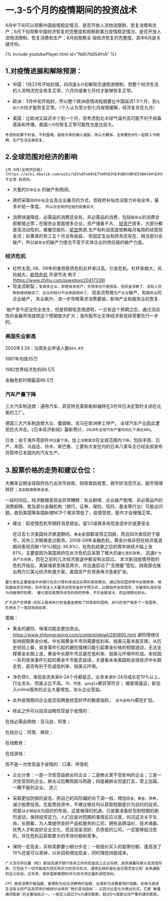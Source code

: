 # 一.3-5个月的疫情期间的投资战术 

4月中下旬可以观察中国疫情稳定情况、是否开放人流物流限制、恢复消费和生产；6月下旬观察中国经济恢复的完整度和观察欧美日疫情稳定情况、是否开放人流物流限制、恢复消费和生产；8月初观察全 球经济恢复的完整度，其中6月是关键月份。 

{% include youtubePlayer.html id="Ndh7ddS4fnA" %}

## 1.对疫情进展和解除预测： 

- 中国：1月23号开始封城，四月底`五月`初解除交通旅游限制，但整个经济生活的人流物流完全恢复正常，六月份或者七月份才能够恢复正常。 

- 欧洲：3月中旬开始封，所以整个欧洲疫情进程就要比中国延迟1.5个月，到`七到八月`份才能恢复正常。（个人认为至少到七月疫情缓解，经济复苏在九月）

- 美国：比欧洲又延迟半个到一个月，但考虑到北半球气温升高可能不利于病毒感染和传播，美国`八月`份恢复正常可能性也是比较大。

``` 
考虑到如果不封省、不封国境，就有外来的输入威胁，所以大概率，全球要到9月一起跨入平稳期、生产生活全面恢复。
```

## 2.全球范围对经济的影响 

``` 
1月-9月[全球供应链](https://wiki.mbalib.com/wiki/%E5%85%A8%E7%90%83%E4%BE%9B%E5%BA%94%E9%93%BE) 不正常,有损失。 
```

- 大量的`实体企业` 的破产和倒闭。

- 政府采取`政府补贴`企业及企业雇员的方式，但政府补贴也没能力补贴全年，最多补贴一季度。``` 所以对全球供应链的损害巨大``` 

- 消费快速降低，必需品的消费还会有，非必需品的消费，包括`服务业`的消费全部都接近零；在服务业里面很多企业，资产储备不大、 [轻资产](https://wiki.mbalib.com/wiki/%E8%BD%BB%E8%B5%84%E4%BA%A7%E8%BF%90%E8%90%A5)居多，大部分都是高流动性的，像餐饮娱乐、[航空](https://www.zhihu.com/question/21924060)旅游,生产和利润高度依赖每月每周的经营现金流；如果真的有三五个月没有收益， 但固定支出和债务还存在，相当部分会破产，所以`服务业`的破产力度也不亚于实体企业的供应链的破产力度。 

### 经济危机

- 杠杆太高; 08、09年的美债欧债危机杠杆率过高，引发危机。杠杆率越大，风险越大。[欧债危机](https://wiki.mbalib.com/wiki/%E6%AC%A7%E6%B4%B2%E5%80%BA%E5%8A%A1%E5%8D%B1%E6%9C%BA)   开源节流
例子：(https://www.zhihu.com/question/20417339)
- 现金流断裂；``` 有很多企业，即使有净资产，负债率也不是很高，但现金流断了、没有人贷款和接续融资了、企业的钱付不出来就倒闭了。 ```
现金流导致`生产企业`破产、和`服务业`的企业破产， 失业飙升、进一步导致需求消费萎缩，影响产业和服务业的恢复.

`破产至今还没完全发生、但是预期信息很透明，一旦有这个预期之后，通过流动性的金融市场就把这个预期放大扩大；海外股市比实体经济表现经常要先行一步的。

### 美国失业新高

2020年3.28：当周失业申请人数`664.8万`

1967年均值35万

1982世界经济危机69.5万

金融危机时期最高66.5万

### 汽车产量下降

三大汽车制造商：通用汽车、菲亚特克莱斯勒和福特在3月18日决定暂时关闭在北美的工厂。

德国三大汽车制造商大众、戴姆勒、宝马在欧洲停工停产。 全球汽车产业因此遭受巨大冲击。《日本经济新闻》最新预计，`2020年全球汽车产量将同比下滑近40%`。 
 
日本：由于海外零部件`供应量下滑`，加上`消费需求`在全球范围内`下降`，包括丰田、日产、本田、马自达、铃木、斯巴鲁、三菱和大发在内的日本八家车企已经全部宣布将暂停日本国内的汽车生产。 

## 3.股票价格的走势和建议仓位： 
大概率近期全球政府协力出货币财政、财政救助政策，救市好消息尽出，股市情绪转好；```目前股票跌跌涨涨，```

一段时间后，经济数据表现会异常糟糕：失业剧增、企业破产剧增、非必需品外的消费剧降，累及部分金融机构（银行、证券、保险、信托、基金等行业）可能出问题。直到美国等各国新增NCP个案非常低了，疫情受控，股市才会慢慢正常。 

- 建议：趁疫情危机早期好消息频出，留1/2或再多些现金逐步抄底更安全

  在过去七次美国经济衰退期间，`黄金`全部都录得正回报，而且四次表现好于股市，另外三次略微差过股市。2008-09年金融危机，黄金价格非但在经济衰退期间表现亮眼+19%(相比-36.8%)，在危机结束之后的两年继续大幅上涨61%，主要是因为美国政府在此次危机后采取了极大的`量化宽松政策`， 迅速`扩大资产负债表`，而在之前的几次经济衰退中都没有出现过。 本次新冠疫情导致的危机开始后，美联储紧急降息两次，并迅速启动了“无限量”宽松，财政部也推出两万亿美元经济刺激方案，美国资产负债表再次急剧扩张。

``` 
量化宽松主要是指中央银行在实行零利率或近似零利率政策后，通过购买国债等中长期债券，增加基础货币供给，向市场注入大量流动性资金的干预方式，以鼓励开支和借贷，也被简化地形容为间接增印钞票。 量化宽松政策所涉及的政府债券，不仅金额庞大，而且周期也较长。

扩大资产负债表:实际上是用央行的准备金换取了财政部的国债。央行的资产端多了一笔国债，负债多了一笔财政部存款.

```

策略：
- 黄金的避险、保值功能会更加突出。https://www.zhitongcaijing.com/content/detail/280860.html 避险情绪仅影响短期黄金价格，中长期黄金牛市则需要低利率、弱美元基本面支撑。从历史经验上看，突发事件引起的避险情绪只能引起黄金价格的短期波动，无法支撑黄金长期上涨，黄金中长期牛市总是在低利率、弱美元环境中形成。本轮因一系列突发事件引起的黄金牛市能否延续，关键看未来美国和全球经济中长期走势，是否有利于形成低利率、弱美元环境。

- 净负债0，净现金流未来6-24个月都是正，业务未来6-24月成长在10%以上，行业龙头、但是占比不高。`fb、阿里、google`都非常符合； 被疫情逼迫，新加入online服务的企业大量增加，龙头企业受益。 
- 此外疫情期间企业是否招聘是经营好坏的敏感指标，` 亚马逊和fb`都在扩招。 
- 除此之外可以投资战略性受益于疫情的： 

 在线必需品购物：亚马逊，阿里； 
 
 在线办公：阿里、微软； 

 在线教育： 

 在线游戏： 

 而不是一次性受益于疫情的：口罩、呼吸机 

- 企业分类：一是一次性受益肺炎的企业；二是肺炎里不受影响的企业；三是一次性受损的企业，肺炎过后舞照跳马照跑；四是被肺炎彻底打击，雪上加霜，一蹶不振的企业。
选三
- 采取更加防御的姿态，把自己的风险偏好向下调一档，增加`现金、黄金、债券`，减少股票投资。在股票投资中，不建议做任何以获取短期差价为目的的投资。但是以`长期投资`为目的的布局，这是难得的机遇，只是要准备好忍耐短期的剧烈波动，保持投资定力。人们总是对短期的事情反应过度，何况这次关乎生命。长期看，为人类提供良好产品和服务的公司，拥有品牌溢价、技术储备、优秀人才和良好企业文化，而且现金流好、负债低的公司，一定能够挺过危机，并在危机后获取更大的市场份额和竞争。 

- 保持一定现金，买和卖都要小额分步走；一般低价买入的股票份额，逢高涨了10%还是可以卖掉，以补回和增加现金，同时降低持股成本。 

```
广义货币供应量（M2）是指流通于银行体系之外的现金加上企业存款、居民储蓄存款以及其他存款，它包括了一切可能成为现实购买力的货币形式，通常反映的是社会总需求变化和`未来通胀`的压力状态。近年来，很多国家都把M2作为货币供应量的调控目标。
```
```
CPI 居民消费价格指数，香港称为综合消费物价指数，台湾称为消费者物价指数，反映与居民生活有关的产品及劳务价格统计出来的`物价变动指标`，以百分比变化为表达形式。它是`衡量通货膨胀`的主要指标之一。一般定义超过3％为通货膨胀，超过5％就是比较严重的通货膨胀。
```
